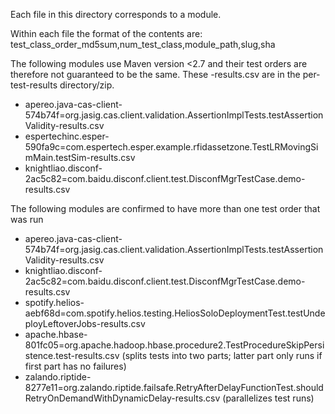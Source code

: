 Each file in this directory corresponds to a module.

Within each file the format of the contents are:
test_class_order_md5sum,num_test_class,module_path,slug,sha

The following modules use Maven version <2.7 and their test orders are therefore not guaranteed to be the same. These -results.csv are in the per-test-results directory/zip.
- apereo.java-cas-client-574b74f=org.jasig.cas.client.validation.AssertionImplTests.testAssertionValidity-results.csv
- espertechinc.esper-590fa9c=com.espertech.esper.example.rfidassetzone.TestLRMovingSimMain.testSim-results.csv
- knightliao.disconf-2ac5c82=com.baidu.disconf.client.test.DisconfMgrTestCase.demo-results.csv

The following modules are confirmed to have more than one test order that was run
- apereo.java-cas-client-574b74f=org.jasig.cas.client.validation.AssertionImplTests.testAssertionValidity-results.csv
- knightliao.disconf-2ac5c82=com.baidu.disconf.client.test.DisconfMgrTestCase.demo-results.csv
- spotify.helios-aebf68d=com.spotify.helios.testing.HeliosSoloDeploymentTest.testUndeployLeftoverJobs-results.csv
- apache.hbase-801fc05=org.apache.hadoop.hbase.procedure2.TestProcedureSkipPersistence.test-results.csv (splits tests into two parts; latter part only runs if first part has no failures)
- zalando.riptide-8277e11=org.zalando.riptide.failsafe.RetryAfterDelayFunctionTest.shouldRetryOnDemandWithDynamicDelay-results.csv (parallelizes test runs)
